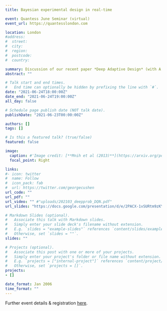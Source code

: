 ```yaml
---
title: Bayesian experimental design in real-time

event: Quantess June Seminar (virtual)
event_url: https://quantesslondon.com

location: London
#address:
#  street:
#  city:
#  region:
#  postcode:
#  country:

summary: Discussion of our recent paper *Deep Adaptive Design* (with A. Foster, I. Malik and T. Rainforth).
abstract: ""

# Talk start and end times.
#   End time can optionally be hidden by prefixing the line with `#`.
date: "2021-06-24T18:00:00Z"
date_end: "2021-06-24T19:00:00Z"
all_day: false

# Schedule page publish date (NOT talk date).
publishDate: "2021-06-23T00:00:00Z"

authors: []
tags: []

# Is this a featured talk? (true/false)
featured: false

image:
  caption: #'Image credit: [**Mnih et al (2013)**](https://arxiv.org/pdf/1312.5602.pdf)'
  focal_point: Right

links:
#- icon: twitter
#  name: Follow
#  icon_pack: fab
#  url: https://twitter.com/georgecushen
url_code: ""
url_pdf: ""
url_video: "" #"uploads/202103_deepprob_DQN.pdf"
url_slides: "https://docs.google.com/presentation/d/e/2PACX-1vSURtm9zKYgJdtJATPc39DwaAVHghM1eeNQhMSN99k5Wm31BGLUcvVzguhXI1sbDH0X4jUlKmMyxdhd/pub?start=false&loop=true&delayms=3000"

# Markdown Slides (optional).
#   Associate this talk with Markdown slides.
#   Simply enter your slide deck's filename without extension.
#   E.g. `slides = "example-slides"` references `content/slides/example-slides.md`.
#   Otherwise, set `slides = ""`.
slides: ""

# Projects (optional).
#   Associate this post with one or more of your projects.
#   Simply enter your project's folder or file name without extension.
#   E.g. `projects = ["internal-project"]` references `content/project/deep-learning/index.md`.
#   Otherwise, set `projects = []`.
projects:
- []

date_format: Jan 2006
time_format: ""
---
```


Further event details & registration [here](https://www.eventbrite.co.uk/e/quantess-june-seminar-with-desi-ivanova-tickets-156228063343).
